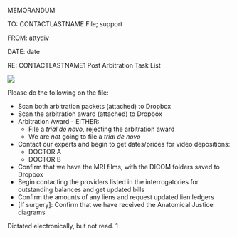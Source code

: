 ﻿MEMORANDUM

TO:	<a name="contactlastname"></a>CONTACTLASTNAME File; <a name="support"></a>support

FROM:	<a name="attydiv"></a>attydiv

DATE:	<a name="date"></a>date 

RE:	<a name="contactlastname1"></a>CONTACTLASTNAME1 Post Arbitration Task List

![](Aspose.Words.4a48604a-5328-4fdf-b740-36d97d9e63eb.001.png)

Please do the following on the file:

- Scan both arbitration packets (attached) to Dropbox
- Scan the arbitration award (attached) to Dropbox
- Arbitration Award - EITHER:
  - File a *trial de novo*, rejecting the arbitration award
  - We are *not* going to file a *trial de novo*
- Contact our experts and begin to get dates/prices for video depositions:
  - DOCTOR A
  - DOCTOR B
- Confirm that we have the MRI films, with the DICOM folders saved to Dropbox
- Begin contacting the providers listed in the interrogatories for outstanding balances and get updated bills
- Confirm the amounts of any liens and request updated lien ledgers
- [If surgery]: Confirm that we have received the Anatomical Justice diagrams

Dictated electronically, but not read.
1

